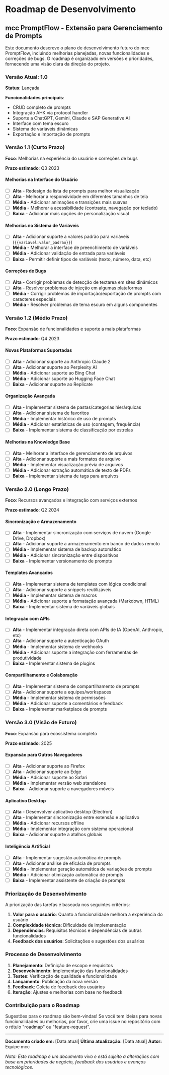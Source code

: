 # Roadmap de Desenvolvimento

## mcc PromptFlow - Extensão para Gerenciamento de Prompts

Este documento descreve o plano de desenvolvimento futuro do mcc PromptFlow, incluindo melhorias planejadas, novas funcionalidades e correções de bugs. O roadmap é organizado em versões e prioridades, fornecendo uma visão clara da direção do projeto.

### Versão Atual: 1.0

**Status**: Lançada

**Funcionalidades principais**:
- CRUD completo de prompts
- Integração AHK via protocol handler
- Suporte a ChatGPT, Gemini, Claude e SAP Generative AI
- Interface com tema escuro
- Sistema de variáveis dinâmicas
- Exportação e importação de prompts

### Versão 1.1 (Curto Prazo)

**Foco**: Melhorias na experiência do usuário e correções de bugs

**Prazo estimado**: Q3 2023

#### Melhorias na Interface do Usuário

- [ ] **Alta** - Redesign da lista de prompts para melhor visualização
- [ ] **Alta** - Melhorar a responsividade em diferentes tamanhos de tela
- [ ] **Média** - Adicionar animações e transições mais suaves
- [ ] **Média** - Melhorar a acessibilidade (contraste, navegação por teclado)
- [ ] **Baixa** - Adicionar mais opções de personalização visual

#### Melhorias no Sistema de Variáveis

- [ ] **Alta** - Adicionar suporte a valores padrão para variáveis (`{{variavel:valor_padrao}}`)
- [ ] **Média** - Melhorar a interface de preenchimento de variáveis
- [ ] **Média** - Adicionar validação de entrada para variáveis
- [ ] **Baixa** - Permitir definir tipos de variáveis (texto, número, data, etc)

#### Correções de Bugs

- [ ] **Alta** - Corrigir problemas de detecção de textarea em sites dinâmicos
- [ ] **Alta** - Resolver problemas de injeção em algumas plataformas
- [ ] **Média** - Corrigir problemas de importação/exportação de prompts com caracteres especiais
- [ ] **Média** - Resolver problemas de tema escuro em alguns componentes

### Versão 1.2 (Médio Prazo)

**Foco**: Expansão de funcionalidades e suporte a mais plataformas

**Prazo estimado**: Q4 2023

#### Novas Plataformas Suportadas

- [ ] **Alta** - Adicionar suporte ao Anthropic Claude 2
- [ ] **Alta** - Adicionar suporte ao Perplexity AI
- [ ] **Média** - Adicionar suporte ao Bing Chat
- [ ] **Média** - Adicionar suporte ao Hugging Face Chat
- [ ] **Baixa** - Adicionar suporte ao Replicate

#### Organização Avançada

- [ ] **Alta** - Implementar sistema de pastas/categorias hierárquicas
- [ ] **Alta** - Adicionar sistema de favoritos
- [ ] **Média** - Implementar histórico de uso de prompts
- [ ] **Média** - Adicionar estatísticas de uso (contagem, frequência)
- [ ] **Baixa** - Implementar sistema de classificação por estrelas

#### Melhorias na Knowledge Base

- [ ] **Alta** - Melhorar a interface de gerenciamento de arquivos
- [ ] **Alta** - Adicionar suporte a mais formatos de arquivo
- [ ] **Média** - Implementar visualização prévia de arquivos
- [ ] **Média** - Adicionar extração automática de texto de PDFs
- [ ] **Baixa** - Implementar sistema de tags para arquivos

### Versão 2.0 (Longo Prazo)

**Foco**: Recursos avançados e integração com serviços externos

**Prazo estimado**: Q2 2024

#### Sincronização e Armazenamento

- [ ] **Alta** - Implementar sincronização com serviços de nuvem (Google Drive, Dropbox)
- [ ] **Alta** - Adicionar suporte a armazenamento em banco de dados remoto
- [ ] **Média** - Implementar sistema de backup automático
- [ ] **Média** - Adicionar sincronização entre dispositivos
- [ ] **Baixa** - Implementar versionamento de prompts

#### Templates Avançados

- [ ] **Alta** - Implementar sistema de templates com lógica condicional
- [ ] **Alta** - Adicionar suporte a snippets reutilizáveis
- [ ] **Média** - Implementar sistema de macros
- [ ] **Média** - Adicionar suporte a formatação avançada (Markdown, HTML)
- [ ] **Baixa** - Implementar sistema de variáveis globais

#### Integração com APIs

- [ ] **Alta** - Implementar integração direta com APIs de IA (OpenAI, Anthropic, etc)
- [ ] **Alta** - Adicionar suporte a autenticação OAuth
- [ ] **Média** - Implementar sistema de webhooks
- [ ] **Média** - Adicionar suporte a integração com ferramentas de produtividade
- [ ] **Baixa** - Implementar sistema de plugins

#### Compartilhamento e Colaboração

- [ ] **Alta** - Implementar sistema de compartilhamento de prompts
- [ ] **Alta** - Adicionar suporte a equipes/workspaces
- [ ] **Média** - Implementar sistema de permissões
- [ ] **Média** - Adicionar suporte a comentários e feedback
- [ ] **Baixa** - Implementar marketplace de prompts

### Versão 3.0 (Visão de Futuro)

**Foco**: Expansão para ecossistema completo

**Prazo estimado**: 2025

#### Expansão para Outros Navegadores

- [ ] **Alta** - Adicionar suporte ao Firefox
- [ ] **Alta** - Adicionar suporte ao Edge
- [ ] **Média** - Adicionar suporte ao Safari
- [ ] **Média** - Implementar versão web standalone
- [ ] **Baixa** - Adicionar suporte a navegadores móveis

#### Aplicativo Desktop

- [ ] **Alta** - Desenvolver aplicativo desktop (Electron)
- [ ] **Alta** - Implementar sincronização entre extensão e aplicativo
- [ ] **Média** - Adicionar recursos offline
- [ ] **Média** - Implementar integração com sistema operacional
- [ ] **Baixa** - Adicionar suporte a atalhos globais

#### Inteligência Artificial

- [ ] **Alta** - Implementar sugestão automática de prompts
- [ ] **Alta** - Adicionar análise de eficácia de prompts
- [ ] **Média** - Implementar geração automática de variações de prompts
- [ ] **Média** - Adicionar otimização automática de prompts
- [ ] **Baixa** - Implementar assistente de criação de prompts

### Priorização de Desenvolvimento

A priorização das tarefas é baseada nos seguintes critérios:

1. **Valor para o usuário**: Quanto a funcionalidade melhora a experiência do usuário
2. **Complexidade técnica**: Dificuldade de implementação
3. **Dependências**: Requisitos técnicos e dependências de outras funcionalidades
4. **Feedback dos usuários**: Solicitações e sugestões dos usuários

### Processo de Desenvolvimento

1. **Planejamento**: Definição de escopo e requisitos
2. **Desenvolvimento**: Implementação das funcionalidades
3. **Testes**: Verificação de qualidade e funcionalidade
4. **Lançamento**: Publicação da nova versão
5. **Feedback**: Coleta de feedback dos usuários
6. **Iteração**: Ajustes e melhorias com base no feedback

### Contribuição para o Roadmap

Sugestões para o roadmap são bem-vindas! Se você tem ideias para novas funcionalidades ou melhorias, por favor, crie uma issue no repositório com o rótulo "roadmap" ou "feature-request".

---

**Documento criado em:** [Data atual]
**Última atualização:** [Data atual]
**Autor:** Equipe mcc

*Nota: Este roadmap é um documento vivo e está sujeito a alterações com base em prioridades de negócio, feedback dos usuários e avanços tecnológicos.*